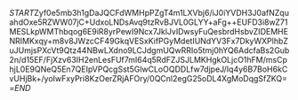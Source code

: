 $START$Zyf0e5mb3h1gDaJQCFdWMHpPZgT4m1LXVbj6/iJ0iYVDH3J0afNZquahdOxe5RZWW07jC+UdxoLNDsAvq9tzRvBJVL0GLYY+aFg++EUFD3i8wZ71MESLkpWMThbqog6E9iR8yrPewI9Ncx7JklJvIDwsyFuQesbrdHsbvZIDEMHENRIMKxqy+m8v8JWzcCF49GkqVESxKifPGyMdetIUNdYV3Fx7DkyWXPlhbZuJUmjsPXcVt9Qtz44NBwLXdno9LCJdgmUQwRRIo5tmj0hYQ6AdcfaBs2Gub2n/d15EF/FjXzv63IH2enLesFUf7mI64q5RdFZJSJLMKHgkOLjcO1hFM/msCphjL0E9QNeQ5En7QEIpVPQcgSst5GlwCLoOQDDLfw7djpeJ/Iq4y6B7BoH6kCvUHjBk+/yoIwFxyPri8KzOerZRjAFOry/0QCnl2egG25oDL4XgMoDqgSfZKQ==$END$